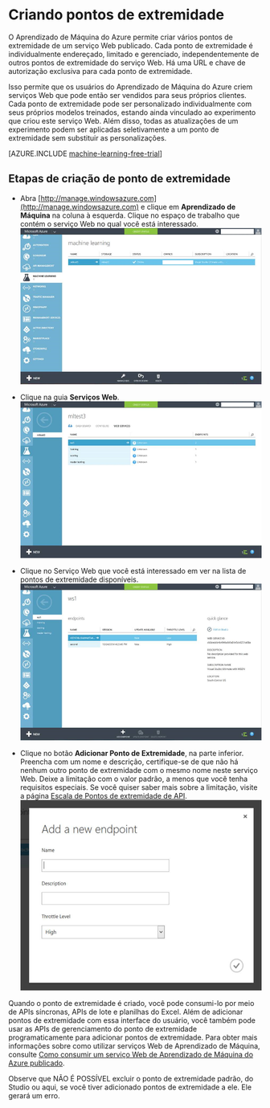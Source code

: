 <properties 
	pageTitle="Criando pontos de extremidade de serviço Web no Aprendizado de Máquina | Microsoft Azure" 
	description="Criando pontos de extremidade de serviço Web no Aprendizado de Máquina do Azure" 
	services="machine-learning" 
	documentationCenter="" 
	authors="hiteshmadan" 
	manager="padou" 
	editor="cgronlun"/>

<tags
	ms.service="machine-learning"
	ms.devlang="multiple"
	ms.topic="article"
	ms.tgt_pltfrm="na"
	ms.workload="tbd" 
	ms.date="02/10/2016"
	ms.author="himad"/>


# Criando pontos de extremidade

O Aprendizado de Máquina do Azure permite criar vários pontos de extremidade de um serviço Web publicado. Cada ponto de extremidade é individualmente endereçado, limitado e gerenciado, independentemente de outros pontos de extremidade do serviço Web. Há uma URL e chave de autorização exclusiva para cada ponto de extremidade.

Isso permite que os usuários do Aprendizado de Máquina do Azure criem serviços Web que pode então ser vendidos para seus próprios clientes. Cada ponto de extremidade pode ser personalizado individualmente com seus próprios modelos treinados, estando ainda vinculado ao experimento que criou este serviço Web. Além disso, todas as atualizações de um experimento podem ser aplicadas seletivamente a um ponto de extremidade sem substituir as personalizações.

[AZURE.INCLUDE [machine-learning-free-trial](../../includes/machine-learning-free-trial.md)]

## Etapas de criação de ponto de extremidade
- Abra [http://manage.windowsazure.com](http://manage.windowsazure.com) e clique em **Aprendizado de Máquina** na coluna à esquerda. Clique no espaço de trabalho que contém o serviço Web no qual você está interessado. ![Navegar até o espaço de trabalho](./media/machine-learning-create-endpoint/figure-1.png)


- Clique na guia **Serviços Web**. ![Navegar até os serviços Web](./media/machine-learning-create-endpoint/figure-2.png)


- Clique no Serviço Web que você está interessado em ver na lista de pontos de extremidade disponíveis. ![Navegar até o ponto de extremidade](./media/machine-learning-create-endpoint/figure-3.png)


- Clique no botão **Adicionar Ponto de Extremidade**, na parte inferior. Preencha com um nome e descrição, certifique-se de que não há nenhum outro ponto de extremidade com o mesmo nome neste serviço Web. Deixe a limitação com o valor padrão, a menos que você tenha requisitos especiais. Se você quiser saber mais sobre a limitação, visite a página [Escala de Pontos de extremidade de API](machine-learning-scaling-endpoints.md). ![Criar ponto de extremidade](./media/machine-learning-create-endpoint/figure-4.png)


Quando o ponto de extremidade é criado, você pode consumi-lo por meio de APIs síncronas, APIs de lote e planilhas do Excel. Além de adicionar pontos de extremidade com essa interface do usuário, você também pode usar as APIs de gerenciamento do ponto de extremidade programaticamente para adicionar pontos de extremidade. Para obter mais informações sobre como utilizar serviços Web de Aprendizado de Máquina, consulte [Como consumir um serviço Web de Aprendizado de Máquina do Azure publicado](machine-learning-consume-web-services.md).
 
 Observe que NÃO É POSSÍVEL excluir o ponto de extremidade padrão, do Studio ou aqui, se você tiver adicionado pontos de extremidade a ele. Ele gerará um erro.

<!---HONumber=AcomDC_0309_2016-->